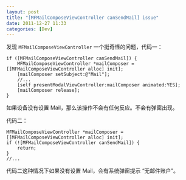 ```yaml
---
layout: post
title: "[MFMailComposeViewController canSendMail] issue"
date: 2011-12-27 11:33
categories: [Dev]
---
```


发现 `MFMailComposeViewController` 一个挺奇怪的问题，代码一：

```
if ([MFMailComposeViewController canSendMail]) {
    MFMailComposeViewController *mailComposer = [[MFMailComposeViewController alloc] init];
    [mailComposer setSubject:@"Mail"];
    //...
    [self presentModalViewController:mailComposer animated:YES];
    [mailComposer release];
}
```

如果设备没有设置 Mail，那么该操作不会有任何反应。不会有弹窗出现。

代码二：

```
MFMailComposeViewController *mailComposer = [[MFMailComposeViewController alloc] init];
if (![MFMailComposeViewController canSendMail]) {
    return;
}
//...
```

代码二这种情况下如果没有设置 Mail，会有系统弹窗提示 “无邮件账户”。


